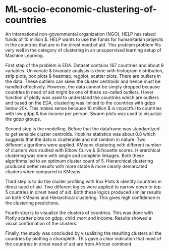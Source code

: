 # ML-socio-economic-clustering-of-countries

An international non-governmental organization (NGO), HELP has raised funds of 10 million $. HELP wants to use the funds for humanitarian projects in the countries that are in the direst need of aid. This problem problem fits very well in the category of clustering in an unsupervised learning setup of Machine Learning.

First step of the problem is EDA. Dataset contains 167 countries and about 9 variables. Univariate & bivariate analysis is done with histogram distribution, strip plots, box plots & heatmap, regplot, scatter plots. There are outliers in the data. These outliers can skew the cluster centroids and hence must be handled effectively. However, the data cannot be simply dropped because countries in need of aid might be one of these so-called outliers. Hover function of plotly was used to understand the countries which are outliers and based on the EDA, clustering was limited to the countries with gdpp below 20k. This makes sense because 10 million $ is impactful to countries with low gdpp & low income per person. Swarm plots was used to visualize the gdpp groups.

Second step is the modelling. Before that the dataframe was standardized to get sensible cluster centroids. Hopkins statistics was about 0.8 which suggests that the data is clusterable and not random in nature. Two different algorithms were applied. KMeans clustering with different number of clusters was studied with Elbow Curve & Silhouette scores. Hierarchical clustering was done with single and complete linkages. Both these algorithms led to an optimum cluster count of 5. Hierarchical clustering produced better results with more stable & more clearly demarcated clusters when compared to KMeans.

Third step is to do the cluster profiling with Box Plots & identify countries in direst need of aid. Two different logics were applied to narrow down to top-5 countries in direst need of aid. Both these logics produced similar results on both KMeans and Hierarchical clustering. This gives high confidence in the clustering predictions.

Fourth step is to visualize the clusters of countries. This was done with Plotly scatter plots on gdpp, child_mort and income. Results showed a visual confirmation of the clusters.

Finally, the study was concluded by visualizing the resulting clusters all the countries by plotting a choropleth. This gave a clear indication that most of the countries in direst need of aid are from African continent. 
